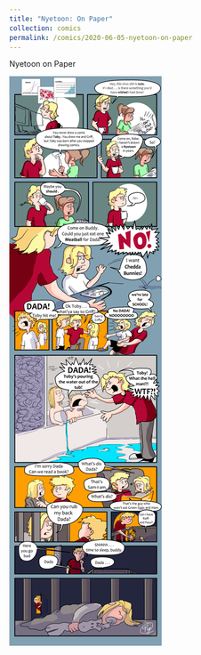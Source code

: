```yaml
---
title: "Nyetoon: On Paper"
collection: comics
permalink: /comics/2020-06-05-nyetoon-on-paper
---
```

Nyetoon on Paper

![TobyToon](../images/comics/nyetoon/nyetoon_TobyToon_6.5.20_final-1.png)
